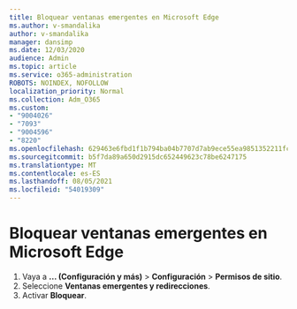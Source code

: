 ```yaml
---
title: Bloquear ventanas emergentes en Microsoft Edge
ms.author: v-smandalika
author: v-smandalika
manager: dansimp
ms.date: 12/03/2020
audience: Admin
ms.topic: article
ms.service: o365-administration
ROBOTS: NOINDEX, NOFOLLOW
localization_priority: Normal
ms.collection: Adm_O365
ms.custom:
- "9004026"
- "7093"
- "9004596"
- "8220"
ms.openlocfilehash: 629463e6fbd1f1b794ba04b7707d7ab9ece55ea9851352211fcaeed41ea9279d
ms.sourcegitcommit: b5f7da89a650d2915dc652449623c78be6247175
ms.translationtype: MT
ms.contentlocale: es-ES
ms.lasthandoff: 08/05/2021
ms.locfileid: "54019309"
---
```

# <a name="block-pop-up-windows-in-microsoft-edge"></a>Bloquear ventanas emergentes en Microsoft Edge

1. Vaya a **... (Configuración y más)**  >  **Configuración**  >  **Permisos de sitio**.
2. Seleccione **Ventanas emergentes y redirecciones**.
3. Activar **Bloquear**.